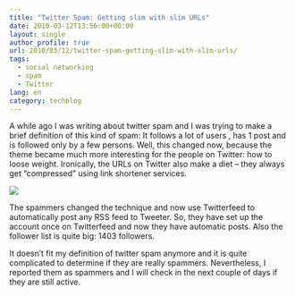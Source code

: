```yaml
---
title: "Twitter Spam: Getting slim with slim URLs"
date: 2010-03-12T13:56:00+00:00
layout: single
author_profile: true
url: 2010/03/12/twitter-spam-getting-slim-with-slim-urls/
tags:
  - social networking
  - spam
  - Twitter
lang: en
category: techblog
---
```

A while ago I was writing about twitter spam and I was trying to make a brief definition of this kind of spam: It follows a lot of users , has 1 post and is followed only by a few persons. Well, this changed now, because the theme became much more interesting for the people on Twitter: how to loose weight. Ironically, the URLs on Twitter also make a diet – they always get “compressed” using link shortener services.

[![](http://4.bp.blogspot.com/_vaUVXcmC3OI/S5pApeWml6I/AAAAAAAABQo/LSjftVEZlvY/s400/diet-tweet-spam.png)](http://4.bp.blogspot.com/_vaUVXcmC3OI/S5pApeWml6I/AAAAAAAABQo/LSjftVEZlvY/s1600-h/diet-tweet-spam.png)

The spammers changed the technique and now use Twitterfeed to automatically post any RSS feed to Tweeter. So, they have set up the account once on Twitterfeed and now they have automatic posts. Also the follower list is quite big: 1403 followers.

It doesn’t fit my definition of twitter spam anymore and it is quite complicated to determine if they are really spammers. Nevertheless, I reported them as spammers and I will check in the next couple of days if they are still active.
